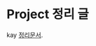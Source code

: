 # Project 정리 글
kay [정리문서](https://www.notion.so/9b102abbc2784c45a33e1f1844ffa607?v=09de9c4470264759b0aa8e18de37010a).